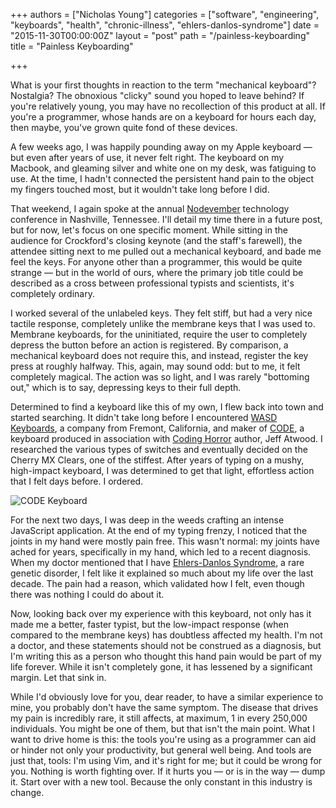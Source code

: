 +++
authors = ["Nicholas Young"]
categories = ["software", "engineering", "keyboards", "health", "chronic-illness", "ehlers-danlos-syndrome"]
date = "2015-11-30T00:00:00Z"
layout = "post"
path = "/painless-keyboarding"
title = "Painless Keyboarding"

+++

What is your first thoughts in reaction to the term "mechanical keyboard"? Nostalgia? The obnoxious "clicky" sound you hoped to leave behind? If you're relatively young, you may have no recollection of this product at all. If you're a programmer, whose hands are on a keyboard for hours each day, then maybe, you've grown quite fond of these devices.

A few weeks ago, I was happily pounding away on my Apple keyboard &mdash; but even after years of use, it never felt right. The keyboard on my Macbook, and gleaming silver and white one on my desk, was fatiguing to use. At the time, I hadn't connected the persistent hand pain to the object my fingers touched most, but it wouldn't take long before I did.

That weekend, I again spoke at the annual [Nodevember](http://nodevember.com) technology conference in Nashville, Tennessee. I'll detail my time there in a future post, but for now, let's focus on one specific moment. While sitting in the audience for Crockford's closing keynote (and the staff's farewell), the attendee sitting next to me pulled out a mechanical keyboard, and bade me feel the keys. For anyone other than a programmer, this would be quite strange &mdash; but in the world of ours, where the primary job title could be described as a cross between professional typists and scientists, it's completely ordinary.

I worked several of the unlabeled keys. They felt stiff, but had a very nice tactile response, completely unlike the membrane keys that I was used to. Membrane keyboards, for the uninitiated, require the user to completely depress the button before an action is registered. By comparison, a mechanical keyboard does not require this, and instead, register the key press at roughly halfway. This, again, may sound odd: but to me, it felt completely magical. The action was so light, and I was rarely "bottoming out," which is to say, depressing keys to their full depth.

Determined to find a keyboard like this of my own, I flew back into town and started searching. It didn't take long before I encountered [WASD Keyboards](http://wasdkeyboards), a company from Fremont, California, and maker of [CODE](http://codekeyboards.com), a keyboard produced in association with [Coding Horror](http://codinghorror.com) author, Jeff Atwood. I researched the various types of switches and eventually decided on the Cherry MX Clears, one of the stiffest. After years of typing on a mushy, high-impact keyboard, I was determined to get that light, effortless action that I felt days before. I ordered.

![CODE Keyboard](code-promo.jpg)

For the next two days, I was deep in the weeds crafting an intense JavaScript application. At the end of my typing frenzy, I noticed that the joints in my hand were mostly pain free. This wasn't normal: my joints have ached for years, specifically in my hand, which led to a recent diagnosis. When my doctor mentioned that I have [Ehlers-Danlos Syndrome](https://en.wikipedia.org/wiki/Ehlers%E2%80%93Danlos_syndrome), a rare genetic disorder, I felt like it explained so much about my life over the last decade. The pain had a reason, which validated how I felt, even though there was nothing I could do about it.

Now, looking back over my experience with this keyboard, not only has it made me a better, faster typist, but the low-impact response (when compared to the membrane keys) has doubtless affected my health. I'm not a doctor, and these statements should not be construed as a diagnosis, but I'm writing this as a person who thought this hand pain would be part of my life forever. While it isn't completely gone, it has lessened by a significant margin. Let that sink in.

While I'd obviously love for you, dear reader, to have a similar experience to mine, you probably don't have the same symptom. The disease that drives my pain is incredibly rare, it still affects, at maximum, 1 in every 250,000 individuals. You might be one of them, but that isn't the main point. What I want to drive home is this: the tools you're using as a programmer can aid or
hinder not only your productivity, but general well being. And tools are just that, tools: I'm using Vim, and it's right for me; but it could be wrong for you. Nothing is worth fighting over. If it hurts you &mdash; or is in the way &mdash; dump it. Start over with a new tool. Because the only constant in this industry is change.
